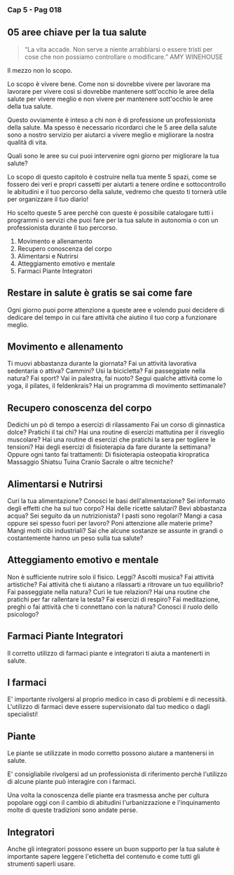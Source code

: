### Cap 5 - Pag 018

## 05 aree chiave per la tua salute

> “La vita accade. Non serve a niente arrabbiarsi o essere tristi per cose che non possiamo controllare o modificare.”
> AMY WINEHOUSE

Il mezzo non lo scopo.

Lo scopo è vivere bene. Come non si dovrebbe vivere per lavorare ma lavorare per vivere così si dovrebbe
mantenere sott'occhio le aree della salute per vivere meglio e non vivere per mantenere sott'occhio le aree della tua salute.

Questo ovviamente è inteso a chi non è di professione un professionista della salute. Ma spesso è necessario ricordarci che le 5 aree della salute sono a nostro servizio per aiutarci a vivere meglio e migliorare la nostra qualità di vita.

Quali sono le aree su cui puoi intervenire ogni giorno per migliorare la tua salute?

Lo scopo di questo capitolo è costruire nella tua mente 5 spazi, come se fossero dei veri e propri cassetti per aiutarti a tenere ordine e sottocontrollo le abitudini e il tuo percorso della salute, vedremo che questo ti tornerà utile per organizzare il tuo diario!

Ho scelto queste 5 aree perchè con queste è possibile catalogare tutti i programmi o servizi che puoi fare per la tua salute in autonomia o con un professionista durante il tuo percorso.

1.  Movimento e allenamento
2.  Recupero conoscenza del corpo
3.  Alimentarsi e Nutrirsi
4.  Atteggiamento emotivo e mentale
5.  Farmaci Piante Integratori

## Restare in salute è gratis se sai come fare

Ogni giorno puoi porre attenzione a queste aree e volendo puoi decidere di dedicare del tempo in cui fare attività che aiutino il tuo corp a funzionare meglio.

## Movimento e allenamento

Ti muovi abbastanza durante la giornata?
Fai un attività lavorativa sedentaria o attiva?
Cammini?
Usi la bicicletta?
Fai passeggiate nella natura?
Fai sport?
Vai in palestra, fai nuoto?
Segui qualche attività come lo yoga, il pilates, il feldenkrais?
Hai un programma di movimento settimanale?

## Recupero conoscenza del corpo

Dedichi un pò di tempo a esercizi di rilassamento
Fai un corso di ginnastica dolce?
Pratichi il tai chi?
Hai una routine di esercizi mattutina per il risveglio muscolare?
Hai una routine di esercizi che pratichi la sera per togliere le tensioni?
Hai degli esercizi di fisioterapia da fare durante la settimana?
Oppure ogni tanto fai trattamenti:
Di fisioterapia
osteopatia
kiropratica
Massaggio
Shiatsu
Tuina
Cranio Sacrale o altre tecniche?

## Alimentarsi e Nutrirsi

Curi la tua alimentazione?
Conosci le basi dell'alimentazione?
Sei informato degli effetti che ha sul tuo corpo?
Hai delle ricette salutari?
Bevi abbastanza acqua?
Sei seguito da un nutrizionista?
I pasti sono regolari?
Mangi a casa oppure sei spesso fuori per lavoro?
Poni attenzione alle materie prime?
Mangi molti cibi industriali?
Sai che alcune sostanze se assunte in grandi o costantemente hanno un peso sulla tua salute?

## Atteggiamento emotivo e mentale

Non è sufficiente nutrire solo il fisico.
Leggi?
Ascolti musica?
Fai attività artistiche?
Fai attività che ti aiutano a rilassarti a ritrovare un tuo equilibrio?
Fai passeggiate nella natura?
Curi le tue relazioni?
Hai una routine che pratichi per far rallentare la testa?
Fai esercizi di respiro?
Fai meditazione, preghi o fai attività che ti connettano con la natura?
Conosci il ruolo dello psicologo?

## Farmaci Piante Integratori

Il corretto utilizzo di farmaci piante e integratori ti aiuta a mantenerti in salute.

## I farmaci

E' importante rivolgersi al proprio medico in caso di problemi e di necessità. L'utilizzo di farmaci deve essere supervisionato dal tuo medico o dagli specialisti!

## Piante

Le piante se utilizzate in modo corretto possono aiutare a mantenersi in salute.

E' consigliabile rivolgersi ad un professionista di riferimento perchè l'utilizzo di alcune piante può interagire con i farmaci.

Una volta la conoscenza delle piante era trasmessa anche per cultura popolare oggi con il cambio di abitudini l'urbanizzazione e l'inquinamento molte di queste tradizioni sono andate perse.

## Integratori

Anche gli integratori possono essere un buon supporto per la tua salute è importante sapere leggere l'etichetta del contenuto e come tutti gli strumenti saperli usare.
